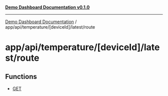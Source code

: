 [**Demo Dashboard Documentation v0.1.0**](../../../../../../README.md)

***

[Demo Dashboard Documentation](../../../../../../modules.md) / app/api/temperature/\[deviceId\]/latest/route

# app/api/temperature/\[deviceId\]/latest/route

## Functions

- [GET](functions/GET.md)

